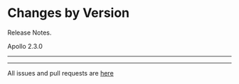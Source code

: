 Changes by Version
==================
Release Notes.

Apollo 2.3.0

------------------


------------------
All issues and pull requests are [here](https://github.com/apolloconfig/apollo/milestone/14?closed=1)